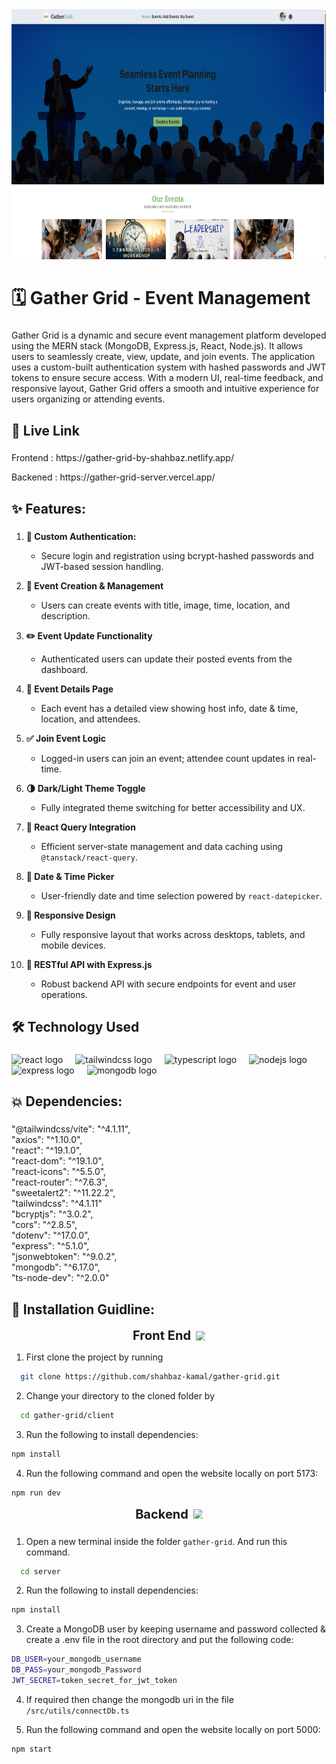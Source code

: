 <div align="center">
  <img height="400" src="https://github.com/shahbaz-kamal/gather-grid/blob/main/client/src/assets/git_banner.png"  />
</div>

###

<h1 align="left">🗓️ Gather Grid - Event Management</h1>

###

<p align="left">Gather Grid is a dynamic and secure event management platform developed using the MERN stack (MongoDB, Express.js, React, Node.js). It allows users to seamlessly create, view, update, and join events. The application uses a custom-built authentication system with hashed passwords and JWT tokens to ensure secure access. With a modern UI, real-time feedback, and responsive layout, Gather Grid offers a smooth and intuitive experience for users organizing or attending events.</p>

###

## 🔗 Live Link

###

<p align="left">Frontend : https://gather-grid-by-shahbaz.netlify.app/</p>
<p align="left">Backened : https://gather-grid-server.vercel.app/</p>

###

## ✨ Features:

###

1. **🔐 Custom Authentication:**

   - Secure login and registration using bcrypt-hashed passwords and JWT-based session handling.

2. **📅 Event Creation & Management**

   - Users can create events with title, image, time, location, and description.

3. **✏️ Event Update Functionality**

   - Authenticated users can update their posted events from the dashboard.

4. **👀 Event Details Page**

   - Each event has a detailed view showing host info, date & time, location, and attendees.

5. **✅ Join Event Logic**

   - Logged-in users can join an event; attendee count updates in real-time.

6. **🌗 Dark/Light Theme Toggle**

   - Fully integrated theme switching for better accessibility and UX.

7. **🔄 React Query Integration**

   - Efficient server-state management and data caching using `@tanstack/react-query`.

8. **📅 Date & Time Picker**

   - User-friendly date and time selection powered by `react-datepicker`.

9. **📸 Responsive Design**

   - Fully responsive layout that works across desktops, tablets, and mobile devices.

10. **📡 RESTful API with Express.js**
    - Robust backend API with secure endpoints for event and user operations.

###

## 🛠 Technology Used

###

<div align="left">
  <img src="https://cdn.jsdelivr.net/gh/devicons/devicon/icons/react/react-original.svg" height="40" alt="react logo"  />
  <img width="12" />
  <img src="https://cdn.simpleicons.org/tailwindcss/06B6D4" height="40" alt="tailwindcss logo"  />
  <img width="12" />
  <img src="https://cdn.jsdelivr.net/gh/devicons/devicon/icons/typescript/typescript-original.svg" height="40" alt="typescript logo"  />
  <img width="12" />
  <img src="https://cdn.jsdelivr.net/gh/devicons/devicon/icons/nodejs/nodejs-original.svg" height="40" alt="nodejs logo"  />
  <img width="12" />
  <img src="https://skillicons.dev/icons?i=express" height="40" alt="express logo"  />
  <img width="12" />
  <img src="https://skillicons.dev/icons?i=mongodb" height="40" alt="mongodb logo"  />
</div>

###

## 💥 Dependencies:

<!-- <h3 align="left"></h3> -->

###

<p align="left">"@tailwindcss/vite": "^4.1.11",<br>    "axios": "^1.10.0",<br>    "react": "^19.1.0",<br>    "react-dom": "^19.1.0",<br>    "react-icons": "^5.5.0",<br>    "react-router": "^7.6.3",<br>    "sweetalert2": "^11.22.2",<br>    "tailwindcss": "^4.1.11"<br> "bcryptjs": "^3.0.2",<br>    "cors": "^2.8.5",<br>    "dotenv": "^17.0.0",<br>    "express": "^5.1.0",<br>    "jsonwebtoken": "^9.0.2",<br>    "mongodb": "^6.17.0",<br>    "ts-node-dev": "^2.0.0"</p>

###

###

###

## 🔧 Installation Guidline:

<p align="center" style="display: flex; align-items: center; justify-content: center;">
  <span style="font-size: 20px; font-weight: bold;">Front End</span>
  <img src="https://cdn-icons-png.flaticon.com/128/1055/1055666.png" alt="Front End Icon" width="15" height="15" style="margin-left: 8px;" />
</p>

1. First clone the project by running

```bash
  git clone https://github.com/shahbaz-kamal/gather-grid.git
```

2. Change your directory to the cloned folder by

```bash
  cd gather-grid/client
```

3. Run the following to install dependencies:

```bash
npm install
```

4. Run the following command and open the website locally on port 5173:

```bash
npm run dev
```

<p align="center" style="display: flex; align-items: center; justify-content: center;">
  <span style="font-size: 20px; font-weight: bold;">Backend</span>
  <img src="https://cdn-icons-png.flaticon.com/128/16318/16318927.png" alt="Front End Icon" width="15" height="15" style="margin-left: 8px;" />
</p>

###

1. Open a new terminal inside the folder `gather-grid`. And run this command.

```bash
  cd server
```

2. Run the following to install dependencies:

```bash
npm install
```

3. Create a MongoDB user by keeping username and password collected & create a .env file in the root directory and put the following code:

```bash
DB_USER=your_mongodb_username
DB_PASS=your_mongodb_Password
JWT_SECRET=token_secret_for_jwt_token
```

4. If required then change the mongodb uri in the file `/src/utils/connectDb.ts`

5. Run the following command and open the website locally on port 5000:

```bash
npm start
```

###

